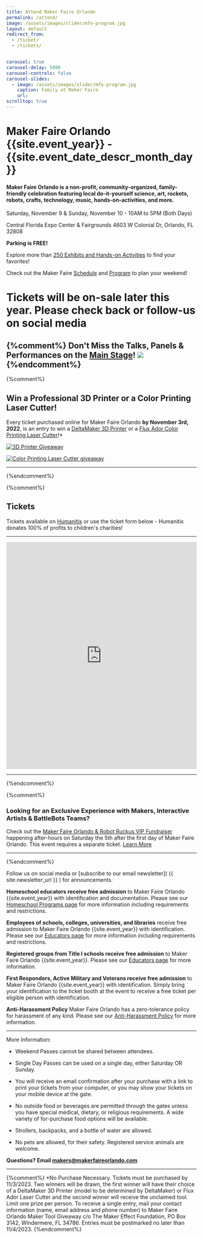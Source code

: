 ```yaml
---
title: Attend Maker Faire Orlando
permalink: /attend/
image: /assets/images/slider/mfo-program.jpg  
layout: default
redirect_from:
  - /ticket/
  - /tickets/


carousel: true
carousel-delay: 5000
carousel-controls: false
carousel-slides:
  - image: /assets/images/slider/mfo-program.jpg  
    caption: Family at Maker Faire
    url:
scrolltop: true
---
```


# Maker Faire Orlando {{site.event_year}} - {{site.event_date_descr_month_day}}
#### Maker Faire Orlando is a non-profit, community-organized, family-friendly celebration featuring local do-it-yourself science, art, rockets, robots, crafts, technology, music, hands-on-activities, and more.


Saturday, November 9 & Sunday, November 10 - 10AM to 5PM (Both Days)

Central Florida Expo Center & Fairgrounds
4603 W Colonial Dr, Orlando, FL 32808

**Parking is FREE!**

Explore more than [250 Exhibits and Hands-on Activities](/makers) to find your favorites!

Check out the Maker Faire [Schedule](/schedule) and [Program](/program) to plan your weekend!

# Tickets will be on-sale later this year. Please check back or follow-us on social media

{%comment%}
Don't Miss the Talks, Panels & Performances on the [Main Stage](/stage)!
<a href="/stage"><img src="/assets/images/stage/stage-header-MFO23.jpg" style="max-width: 100%;"></a>
{%endcomment%}
---

{%comment%}
## Win a Professional 3D Printer or a Color Printing Laser Cutter!
Every ticket purchased online for Maker Faire Orlando **by November 3rd, 2022**, is an entry to win a [DeltaMaker 3D Printer](https://www.deltamaker.com/products/deltamaker-2?variant=5444235649) or a [Flux Ador Color Printing Laser Cutter]((https://flux3dp.com/ador/))!*

<a href="https://www.deltamaker.com/products/deltamaker-2?variant=5444235649"><img src="/assets/images/giveaway/deltamaker-giveaway.jpg" style="max-width: 100%;" alt="3D Printer Giveaway"></a>

<a href="https://flux3dp.com/ador/"><img src="/assets/images/giveaway/flux_adore_MFO23.jpg" style="max-width: 100%; " alt="Color Printing Laser Cutter giveaway"></a>

---
{%endcomment%}

{%comment%}
## Tickets
Tickets available on [Humanitix](https://events.humanitix.com/makerfaireorlando) or use the ticket form below - Humanitix donates 100% of profits to children's charities!


---

<iframe id="iframe-container" src="https://events.humanitix.com/makerfaireorlando/tickets?w=true&p=%23353337" width="100%" height="600px" frameborder="0"></iframe>
<script>
  var humanitix = {
      findPos: function(obj) {
          var curtop = 0;
          if (obj.offsetParent) {
          do {
              curtop += obj.offsetTop;
          } while ((obj = obj.offsetParent));
          return [curtop];
          }
      }
  };
  window.addEventListener('message', function (e) {
      if (e.origin !== "https://events.humanitix.com"){
          return;
      }   
      var messageData = e.data;
      var iframeEl = document.getElementById('iframe-container');
      if (iframeEl && messageData && !isNaN(messageData.scrollHeight)){
          iframeEl.style.height = messageData.scrollHeight + 'px';
      }
      if (iframeEl && messageData && messageData.pageChange) {
        window.scroll(0, humanitix.findPos(iframeEl));
    }

  }, false);
</script>

---
{%endcomment%}

{%comment%}
### Looking for an Exclusive Experience with Makers, Interactive Artists & BattleBots Teams?
Check out the [Maker Faire Orlando & Robot Ruckus VIP Fundraiser](https://events.humanitix.com/maker-faire-orlando-and-robot-ruckus-vip-fundraiser) happening after-hours on Saturday the 5th after the first day of Maker Faire Orlando. This event requires a separate ticket. [Learn More](https://events.humanitix.com/maker-faire-orlando-and-robot-ruckus-vip-fundraiser)

---
{%endcomment%}

Follow us on social media or [subscribe to our email newsletter]( {{ site.newsletter_url }} ) for announcements.

**Homeschool educators receive free admission** to Maker Faire Orlando {{site.event_year}} with identification and documentation.
Please see our [Homeschool Programs page](/homeschool) for more information including requirements and restrictions.

**Employees of schools, colleges, universities, and libraries** receive free admission to Maker Faire Orlando {{site.event_year}} with identification.
Please see our [Educators page](/educators) for more information including requirements and restrictions.

**Registered groups from Title I schools receive free admission** to Maker Faire Orlando {{site.event_year}}.
Please see our [Educators page](/educators) for more information.

**First Responders, Active Military and Veterans receive free admission** to Maker Faire Orlando {{site.event_year}} with identification. Simply bring your identification to the ticket booth at the event to receive a free ticket per eligible person with identification.

**Anti-Harassment Policy** Maker Faire Orlando has a zero-tolerance policy for harassment of any kind. Please see our [Anti-Harassment Policy](/anti-harassment) for more information.

---

More Information:

* Weekend Passes cannot be shared between attendees.

* Single Day Passes can be used on a single day, either Saturday OR Sunday.

* You will receive an email confirmation after your purchase with a link to print your tickets from your computer, or you may show your tickets on your mobile device at the gate.

* No outside food or beverages are permitted through the gates unless you have special medical, dietary, or religious requirements. A wide variety of for-purchase food options will be available.

* Strollers, backpacks, and a bottle of water are allowed.

* No pets are allowed, for their safety. Registered service animals are welcome.



**Questions? Email <makers@makerfaireorlando.com>**

---
{%comment%}
*No Purchase Necessary. Tickets must be purchased by 11/3/2023. Two winners will be drawn, the first winner will have their choice of a DeltaMaker 3D Printer (model to be determined by DeltaMaker) or Flux Ador Laser Cutter and the second winner will receive the unclaimed tool. Limit one prize per person. To receive a single entry, mail your contact information (name, email address and phone number) to Maker Faire Orlando Maker Tool Giveaway c/o The Maker Effect Foundation, PO Box 3142, Windermere, FL 34786. Entries must be postmarked no later than 11/4/2023.
{%endcomment%}